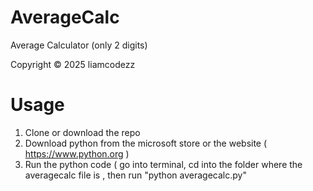 # AverageCalc
Average Calculator (only 2 digits)

Copyright © 2025 liamcodezz

# Usage

1. Clone or download the repo
2. Download python from the microsoft store or the website ( https://www.python.org )
3. Run the python code ( go into terminal, cd into the folder where the averagecalc file is , then run "python averagecalc.py"
